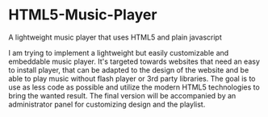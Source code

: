# HTML5-Music-Player
A lightweight music player that uses HTML5 and plain javascript

I am trying to implement a lightweight but easily customizable and embeddable music player. 
It's targeted towards websites that need an easy to install player, that can be adapted to the design of the website and be able to play music without flash player or 3rd party libraries.
The goal is to use as less code as possible and utilize the modern HTML5 technologies to bring the wanted result.
The final version will be accompanied by an administrator panel for customizing design and the playlist.

